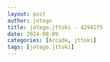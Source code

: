 ```yaml
---
layout: post
author: jotego
title: jotego.jttoki - 42941f5
date: 2024-08-09
categories: [Arcade, jttoki]
tags: [jotego.jttoki]
---
```


